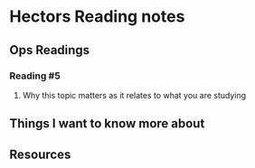 # Hectors Reading notes

## Ops Readings

### Reading #5

1. Why this topic matters as it relates to what you are studying



## Things I want to know more about



## Resources
